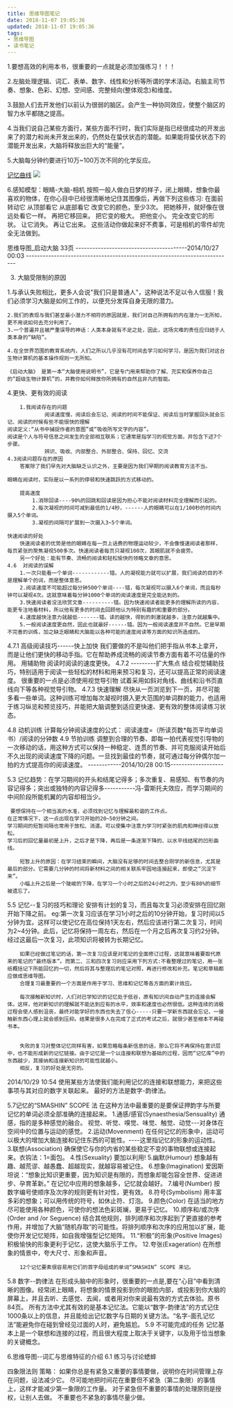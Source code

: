 ```yaml
---
title: 思维导图笔记
date: 2018-11-07 19:05:36
updated: 2018-11-07 19:05:36
tags:
- 思维导图
- 读书笔记
---
```



1.要想高效的利用本书，很重要的一点就是必须加强练习！！！

2.左脑处理逻辑、词汇、表单、数字、线性和分析等所谓的学术活动。右脑主司节奏、想象、色彩、幻想、空间感、完整倾向(整体观念)和维度。 

3.鼓励人们去开发他们以前认为很弱的脑区。会产生一种协同效应，使整个脑区的智力水平都随之提高。

4.当我们说自己某些方面行，某些方面不行时，我们实际是指已经很成功的开发出来了的潜力和尚未开发出来的，仍然处在蛰伏状态的潜能。如果能将蛰伏状态下的潜能开发出来，大脑将释放出巨大的“能量”。

5.大脑每分钟约要进行10万~100万次不同的化学反应。

<!---more--->


[记忆曲线](/img/clipboard.png)
<img src="/img/clipboard.png" >

6.感知模型：眼睛-大脑-相机
        按照一般人做白日梦的样子，闭上眼睛，想象你最喜欢的物体，在你心目中已经很清晰地记住其图像后，再做下列这些练习:
        在面前转动它
从顶部看它
从底部看它
改变它的颜色，至少3次。
把她移开，就好像在很远处看它一样。
再把它移回来。
把它变的极大。
把他变小。
完全改变它的形状。
让它消失。
再让它出来。
这些活动你做起来好不费事，可是相机的零件却完全无法做到。

思维导图_启动大脑  33页
----------------------------------------2014/10/27 00:03   --------------------------------------------------------------------------

3. 大脑受限制的原因

  1.与承认失败相比，更多人会说"我们只是普通人"，这种说法不足以令人信服！我们必须学习大脑是如何工作的，以便充分发挥自身无限的潜力。

    2.我们的表现与我们甚至最小潜力不相符的原因就是，我们对自己所拥有的内在潜力一无所知，更不用说如何去充分利用了。
    3.一个普遍并且被严重误导的神话：人类本身就有不足之处，因此，这场灾难的责任应归结于人类本身的“缺陷”。

    4.在全世界范围的教育系统内，人们之所以几乎没有花时间去学习如何学习，是因为我们对这台生物计算机的基本操作规则一无所知。

    《启动大脑》 是第一本“大脑使用说明书”，它是专门用来帮助你了解、充实和保养你自己的“超级生物计算机”的，并教你如何释放你所拥有的自然且非凡的智能。

   4.更快、更有效的阅读

        1.我阅读存在的问题
                阅读速度慢，阅读后会忘记、阅读的时间不能保证、阅读后当时掌握回头就会忘记、阅读的时候有些不能很快的理解
    阅读定义:“从书中捕捉作者的意图”或“吸收所写文字的内容”。
    阅读是个人与符号信息之间发生的全部相互联系；它通常是指学习的视觉方面，并包含下述7个步骤。
                辨识、吸收、内部整合、外部整合、保持、回忆、交流
    4.3阅读问题存在的原因
        答案除了我们早先对大脑缺乏认识之外，主要是因为我们早期的阅读教育方法不当。
        
    眼睛在阅读时，实际是以一系列的停顿和快速跳跃的方式移动的。

        提高速度
            1.消除回读----90%的回跳和回读是因为担心不能对阅读材料完全理解而引起的。
            2.每次凝视的时间可减到最低的1/4秒，------人的眼睛可以在1/100秒的时间内摄入5个单词。
            3.凝视的间隔可扩展到一次摄入3~5个单词。
            
    快速阅读的好处
        快速阅读者的优势是他的眼睛在每一页上话费的物理运动较少，不会像慢速阅读者那样，每页紧张的聚焦凝视500多次。快速阅读者每页只凝视100次，其眼肌就不会疲劳。
        另一个好处：能有节奏、流畅的阅读和轻松愉快的领略文章的意思。
    4.6  对阅读的误解
        1.一次只能看一个单词------------错。人的凝视能力就可以扩展，我们阅读的目的不是理解单个的词，而是整体意思。
        2.阅读速度不可能超过每分钟500个单词----错，每次凝视可以摄入6个单词，而且每秒钟可以凝视4次。这就意味着每分钟1000个单词的阅读速度是完全能达到的。
        3.快速阅读者没法欣赏文章----------错。因为快速阅读者能更多的理解所读的内容，能更专注地看材料，所以他有更多的时间去回顾他认为特别有趣的和重要的部分。
        4.速度越快注意力就越低-------错。读的越快，得到的刺激就越多，注意力就越集中。
        5.一般阅读速度更自然，因此也就最好------错。因为一般阅读速度并不自然。它是早期不完善的训练，加之缺乏眼睛和大脑能以各种可能的速度阅读等方面的知识所造成的。

4.7.1 高级阅读技巧------快上加快
        我们要做的不是叫他们把手指从书本上拿开，而是让他们更快的移动手指。它在帮助养成流畅的阅读节奏方面有着不可估量的作用。
        用辅助物 阅读时阅读的速度更快。
4.7.2                  ---------扩大焦点
        结合视觉辅助技巧，特别适用于阅读一些轻松的材料和用来预习和复习，还可以提高正常的阅读速度。
            很重要的一点是必须使用视觉导引物
                    试着采用如斜对角线、曲线和沿书页直线向下等各种视觉导引物。
4.7.3  快速理解
        尽快从一页浏览到下一页，并尽可能多看一些单词。这种训练可增加每次凝视时摄入更大范围的单词群的能力，也适用于练习纵览和预览技巧，并能把大脑调整到适应更快速、更有效的整体阅读练习状态。

4.8    动机训练
        计算每分钟阅读速度的公式：
            阅读速度=（所读页数*每页平均单词书）/阅读的分钟数
4.9    节拍训练
        调整到合理的节奏、即每一拍代表视觉引导物的一次移动的话，用这种方式可以保持一种稳定、连贯的节奏、并可克服阅读开始后不久出现的阅读速度下降的问题。一旦找到最佳的节奏，就可通过每分钟偶尔加一拍的方式提高你的阅读速度。
------------2014/10/28 00:15-------------------

5.3  记忆趋势：在学习期间的开头和结尾记得多；多次重复、易感知、有节奏的内容记得多；突出或独特的内容记得多-----------冯-雷斯托夫效应，而学习期间的中间阶段所能机翼的内容却相当少。

     要想保持在一个相当高的水准，必须找到记忆与理解最和谐的工作点。
    在正常情况下，这一点出现在学习开始的20~50分钟之间。
    学习期间的短暂间隔也常用于放松、消遣。可以使集中注意力学习时紧张的肌肉和神经得以放松。
    学习后的回忆量最初是上升，之后才是下降，再后是一条逐渐下降的、以水平线结尾的凹形曲线。

        短暂上升的原因：在学习结束的瞬间，大脑没有足够的时间去整合刚学的新信息，尤其是最后的部分。它需要几分钟的时间将新材料之间的相关联系牢固地连接起来，即使之“沉淀下来”。
        小幅上升之后是一个陡峻的下降，在学习一个小时之后的24小时之内，至少有80%的细节被遗忘了。

5.5 记忆--复习的技巧和理论
        安排有计划的复习，而且每次复习必须安排在回忆刚开始下降之前。
        eg:第一次复习应该在学习1小时之后的10分钟开始，复习时间以5分钟为宜。这样可以使记忆在高位保持1天左右，然后应该进行第二次复习，时间为2~4分钟。此后，记忆将保持一周左右，然后在一个月之后再次复习约2分钟。经过这最后一次复习，此项知识将被转为长期记忆。

        如果已经做过笔记的话，第一次复习应该是对笔记的全面修订过程，这就意味着要取代原来的笔记的“最终版本”。而第二、三和四次复习则应采用下列方式:不看整理过的笔记，用一张纸概括记下所能回忆的一切，然后将其与整理后的笔记对照，再进行修改和补充。笔记和草稿都应做成思维导图。
        合理复习最重要的一个方面是作用于学习、思维和记忆等各方面的累计效应。

        每次接触新知识时，人们对已学知识的记忆处于低谷，原有知识间自动产生的连接会解体。这样，他对新知识的理解就不能达到应有的水平，效率和速度也必然很低。这种连续的消极过程会使人感到沮丧，最终对能学好的东西也失去了信心-----只要一学新东西就会忘记，一接触新东西心理上就会感到压抑。结果是很多人在完成了正式的考试之后，就很少甚至根本不再碰书本。


        失败的复习对整体记忆同样有害，如果忽略每条新信息的话，那么它将不再保持在意识层中，也不能形成新的记忆链接。由于记忆是一个以连接和联想为基础的过程，因而“记忆库”中的东西越少，其接纳和连接新知识的可能性就越小。
        相反，复习的好处是无穷的。
2014/10/29 10:54
    使用某些方法使我们能利用记忆的连接和联想能力，来把这些事项与其对应的数字关联起来。
   最好的方法是数字-韵律法。


5.7记忆的“SMASHIN” SCOPE 法
        在这种方法中最重要的是要保证押韵字与所要记忆的单词必须全部准确的连接起来。
    1.通感/感官(Synaesthesia/Sensuality)
            通感，指的是多种感觉的融合。
            视觉、听觉、嗅觉、味觉、触觉、动觉---对身体在空间中的位置与运动的感觉。
    2.运动(Movenment)
            在任何记忆的形象中，运动可以极大的增加大脑连接和记住东西的可能性。----这里指记忆的形象的运动性。
    3.联想(Association)
            确保使它与你的内省的某些稳定不变的事物联想或连接起来。衣钩法：1=面包。
    4.性(Sexuality)
            要加以利用!
    5.幽默(Humour)
            想象越有趣、越荒谬、越愚蠢、超越现实，就越容易被记住。
    6.想象(Imagination)
            爱因斯坦说：“想象比知识更重要，因为知识是有限的，而想象却能包容全世界、促进进步、孕育革新。”
            在记忆中应用的想象越多，记忆就会越好。
    7.编号(Number)
            按数字编号使顺序及次序的规则更有针对性，更有效。
    8.符号(Symbolism)
            用丰富多彩的想象；可以用传统的符号，如休止符、灯泡。
    9.颜色(Color)
            在适当的地方尽可能使用各种颜色，可使你的想法色彩斑斓，更易于记忆。
    10.顺序和/或次序(Order and /or Seguence)
            结合其他规则，排列顺序和次序起到了更直接的参考作用，并增加了大脑“随机存取”的可能性。将排列顺序和次序的应用加以扩展，能使你开发记忆矩阵，如自我增强型记忆矩阵。
    11.“积极”的形象(Positive Images)
            积极愉快的形象更利于记忆，这使大脑乐于工作。
    12.夸张(Exageration)
            在所想象的情景中，夸大尺寸、形象和声音。

        12个记忆要素很容易用它们的首字母组成的单词“SMASHIN” SCOPE 来记。


5.8  数字--韵律法
        在形成头脑中的形象时，很重要的一点是,要在“心目”中看到清晰的图像。经常闭上眼睛，将想象的情景投影到你的眼脸内部，或投影到你大脑的屏幕上，并且去听、去感觉、去闻，或者用对你来说最有效的方式去体验。原书84页。
        所有方法中尤其有效的是基本记忆法。它能以“数字-韵律法”的方式记住1000条以上的信息，并且能给出记忆数字与日期的关键方法。“名字-面孔记忆法”能避免你在碰到曾经见过面的人时，避免尴尬。
5.9 不可能完成的任务
        记忆基本上是一个联想和连接的过程，而且很大程度上取决于关键字，以及用于恰当想象的关键概念。

6.思维导图--词汇与思维特征的介绍
6.1 练习与讨论蟋蟀
    
四象限法则
策略：
如果你总是有紧急又重要的事情要做，说明你在时间管理上存在问题，设法减少它。
尽可能地把时间花在重要但不紧急（第二象限）的事情上，这样才能减少第一象限的工作量。
对于紧急但不重要的事情的处理原则是授权，让别人去做。
不重要也不紧急的事情尽量少做。
